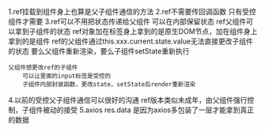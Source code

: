 1.ref挂载到组件身上也算是父子组件通信的方法
2.ref不需要传回调函数
    只有受控组件才需要
3.ref可以不用把状态传递给父组件
    可以在内部保留状态
    ref父组件可以拿到子组件的状态
    ref对象加在标签身上拿到的是原生DOM节点，加在组件身上拿到的是组件
    ref的父组件通过this.xxx.current.state.value无法直接更改子组件的状态
        要么父组件重新渲染，要么子组件setState重新执行

    父组件想更改ref的子组件
        可以让里面的input标签是受控的
        子组件内部封装函数，更改state，setState后render重新渲染
4.以前的受控父子组件通信可以很好的沟通
    ref版本类似未成年，由父组件强行控制，子组件被动的接受
5.axios
    res.data
        是因为axios多包装了一层才能拿到真正的数据